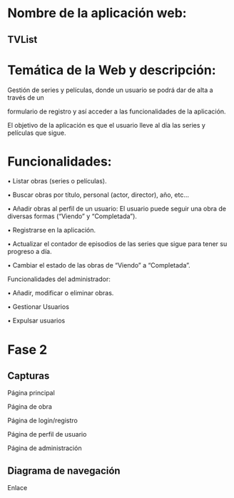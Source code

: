 # Nombre de la aplicación web:

## TVList

# Temática de la Web y descripción:

Gestión de series y películas, donde un usuario se podrá dar de alta a través de un

formulario de registro y así acceder a las funcionalidades de la aplicación.

El objetivo de la aplicación es que el usuario lleve al día las series y películas que sigue.

# Funcionalidades:

• Listar obras (series o películas).

• Buscar obras por título, personal (actor, director), año, etc...

• Añadir obras al perfil de un usuario: El usuario puede seguir una obra de diversas formas (“Viendo” y “Completada”).

• Registrarse en la aplicación.

• Actualizar el contador de episodios de las series que sigue para tener su progreso a día.

• Cambiar el estado de las obras de “Viendo” a “Completada”.

Funcionalidades del administrador:

• Añadir, modificar o eliminar obras.

• Gestionar Usuarios

• Expulsar usuarios

# Fase 2

## Capturas

Página principal

Página de obra

Página de login/registro

Página de perfil de usuario

Página de administración

## Diagrama de navegación

Enlace
